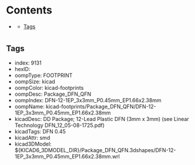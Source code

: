



Contents
========

* [](#)
	* [Tags](#tags)

# 

## Tags

- index: 9131
- hexID: 
- oompType: FOOTPRINT
- oompSize: kicad
- oompColor: kicad-footprints
- oompDesc: Package_DFN_QFN
- oompIndex: DFN-12-1EP_3x3mm_P0.45mm_EP1.66x2.38mm
- oompName: kicad-footprints/Package_DFN_QFN/DFN-12-1EP_3x3mm_P0.45mm_EP1.66x2.38mm
- kicadDesc: DD Package; 12-Lead Plastic DFN (3mm x 3mm) (see Linear Technology DFN_12_05-08-1725.pdf)
- kicadTags: DFN 0.45
- kicadAttr: smd
- kicad3DModel: ${KICAD6_3DMODEL_DIR}/Package_DFN_QFN.3dshapes/DFN-12-1EP_3x3mm_P0.45mm_EP1.66x2.38mm.wrl
